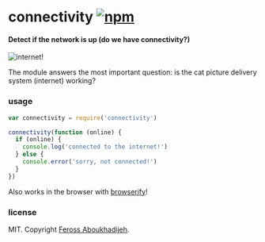 # connectivity [![npm](https://img.shields.io/npm/v/connectivity.svg)](https://npmjs.org/package/connectivity)

#### Detect if the network is up (do we have connectivity?)

![internet!](https://raw.githubusercontent.com/feross/connectivity/master/img.jpg)

The module answers the most important question: is the cat picture delivery system (internet) working?

### usage

```js
var connectivity = require('connectivity')

connectivity(function (online) {
  if (online) {
    console.log('connected to the internet!')
  } else {
    console.error('sorry, not connected!')
  }
})
```

Also works in the browser with [browserify](http://browserify.org/)!

### license

MIT. Copyright [Feross Aboukhadijeh](https://www.twitter.com/feross).
